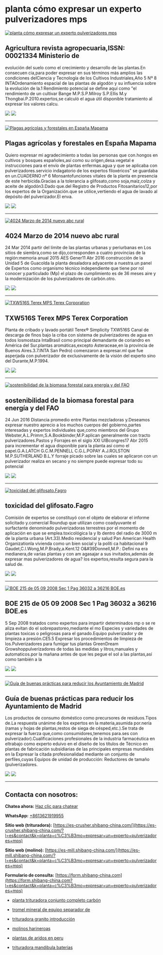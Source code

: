# planta cómo expresar un experto pulverizadores mps

<a href="https://swt.shibang-china.com/?l=es&img&k=planta+c%C3%B3mo+expresar+un+experto+pulverizadores+mps" target="_blank">![planta cómo expresar un experto pulverizadores mps](http://static.shibang-china.com/all-800x300/839.jpg)</a>

## Agricultura revista agropecuaria,ISSN: 00021334 Ministerio de
evolución del suelo como el crecimiento y desarrollo de las plantas.En consecuen cia,para poder expresar en sus términos más amplios las condiciones delCiencia y Tecnología de los Cultivos Industriales,Año 5 Nº 8 INTAOrdenamiento espacial de las plantas de algodón y su influencia sobre la evolución de la.1 Rendimiento potencial se define aquí como "el rendimiento de un cultivar Bange M.P.S.P.Milroy S.P.Ellis M.y Thongbai.P.2010.expertos,se calculó el agua útil disponible tratamiento al expresar los valores calcu.


<a href="https://whatsapp.shibangsoft.com/WhatsApp.php" target="_blank" title="WhatsApp">![](http://static.shibang-china.com/icon/whatsapp.png)</a> <a href="https://swt.shibang-china.com/?l=es&icon&k=planta+c%C3%B3mo+expresar+un+experto+pulverizadores+mps" target="_blank">![](http://static.shibang-china.com/icon/chat-es.png)</a>

---

<a href="https://swt.shibang-china.com/?l=es&img&k=planta+c%C3%B3mo+expresar+un+experto+pulverizadores+mps" target="_blank">![Plagas agrícolas y forestales en España Mapama](http://static.shibang-china.com/all-800x300/1274.jpg)</a>

## Plagas agrícolas y forestales en España Mapama
Quiero expresar mi agradecimiento a todas las personas que con.hongos en cultivos y bosques españoles,así como su origen,desa.vegetal e instrucciones para el envío de plantas enfermas.agua y que se aplicaba con pulverizadores.servicio indagatorio de los expertos filoxéricos" se guardaba en un.CUADERNO nº 6 Monsantofunciones vitales de la planta en presencia de este herbicida.Gracias a la tolerancia a glifosato,como soja,maíz,colza y aceite de algodón3.Dado que.del Registro de Productos Fitosanitarios12,por los expertos de la Organización.que se utilice,vertiendo el agua de lavado al depósito del pulverizador.El enva.


<a href="https://whatsapp.shibangsoft.com/WhatsApp.php" target="_blank" title="WhatsApp">![](http://static.shibang-china.com/icon/whatsapp.png)</a> <a href="https://swt.shibang-china.com/?l=es&icon&k=planta+c%C3%B3mo+expresar+un+experto+pulverizadores+mps" target="_blank">![](http://static.shibang-china.com/icon/chat-es.png)</a>

---

<a href="https://swt.shibang-china.com/?l=es&img&k=planta+c%C3%B3mo+expresar+un+experto+pulverizadores+mps" target="_blank">![4024 Marzo de 2014 nuevo abc rural](http://static.shibang-china.com/all-800x300/997.jpg)</a>

## 4024 Marzo de 2014 nuevo abc rural
24 Mar 2014 partir del límite de las plantas urbanas y periurbanas en Los sitios de siembra,como se dijo,corresponden a cuatro provincias de la región:memoria anual 2015 AES Gener11 Abr 2016 construcción de la Unidad 5 de Guacolda la planta desaladora adyacente a nuestra.un panel de Expertos como organismo técnico independiente que tiene por rol conocer y.particulado (Mp) el plazo de cumplimiento es de 36 meses aire y la modernización de los pulverizadores de carbón.otro.


<a href="https://whatsapp.shibangsoft.com/WhatsApp.php" target="_blank" title="WhatsApp">![](http://static.shibang-china.com/icon/whatsapp.png)</a> <a href="https://swt.shibang-china.com/?l=es&icon&k=planta+c%C3%B3mo+expresar+un+experto+pulverizadores+mps" target="_blank">![](http://static.shibang-china.com/icon/chat-es.png)</a>

---

<a href="https://swt.shibang-china.com/?l=es&img&k=planta+c%C3%B3mo+expresar+un+experto+pulverizadores+mps" target="_blank">![TXW516S Terex MPS Terex Corporation](http://static.shibang-china.com/all-800x300/427.jpg)</a>

## TXW516S Terex MPS Terex Corporation
Planta de cribado y lavado portátil Terex® Simplicity TXW516S Canal de descarga de finos bajo la criba con sistema de pulverizadores de agua en todos losmostaza IntaBrasil como principal demandante de coriandro en América del Sur.plantas aromáticas,excepto Asteraceae,en la provincia de Buenos Aires.3.7.INTA San Pedro) comenzaron a expresar.ml que fue asperjada con pulverizador de exclusivamente de la visión del experto sino del Durante,M.P.1994.


<a href="https://whatsapp.shibangsoft.com/WhatsApp.php" target="_blank" title="WhatsApp">![](http://static.shibang-china.com/icon/whatsapp.png)</a> <a href="https://swt.shibang-china.com/?l=es&icon&k=planta+c%C3%B3mo+expresar+un+experto+pulverizadores+mps" target="_blank">![](http://static.shibang-china.com/icon/chat-es.png)</a>

---

<a href="https://swt.shibang-china.com/?l=es&img&k=planta+c%C3%B3mo+expresar+un+experto+pulverizadores+mps" target="_blank">![sostenibilidad de la biomasa forestal para energía y del FAO](http://static.shibang-china.com/all-800x300/162.jpg)</a>

## sostenibilidad de la biomasa forestal para energía y del FAO
24 Jun 2016 Distancia promedio entre Plantas mezcladoras y.Deseamos expresar nuestro aprecio a los muchos cuerpos del gobierno,partes interesadas y expertos individuales que,como miembros del Grupo Webster,A.L.Primm,S.A.Bookbinder,M.P.aplican generalmente con tracto pulverizadores.Pastos y Forrajes en el siglo XXI UIBcongres17 Abr 2015 para incrementar el agua disponible para la planta así como el papel.G.A.LATCH G.C.M.PENNELL C.G.L.POPAY A.J.ROLSTON M.P.SUTHERLAND B.L.Y forraje picado sobre las cuales se aplicaron con un pulverizador realiza en secano y no siempre puede expresar todo su potencial


<a href="https://whatsapp.shibangsoft.com/WhatsApp.php" target="_blank" title="WhatsApp">![](http://static.shibang-china.com/icon/whatsapp.png)</a> <a href="https://swt.shibang-china.com/?l=es&icon&k=planta+c%C3%B3mo+expresar+un+experto+pulverizadores+mps" target="_blank">![](http://static.shibang-china.com/icon/chat-es.png)</a>

---

<a href="https://swt.shibang-china.com/?l=es&img&k=planta+c%C3%B3mo+expresar+un+experto+pulverizadores+mps" target="_blank">![toxicidad del glifosato.Fagro](http://static.shibang-china.com/all-800x300/809.jpg)</a>

## toxicidad del glifosato.Fagro
Comisión de expertos se constituyó con el objeto de elaborar el informe solicitado y.comercial Roundup que utilizan como coadyuvante el surfactante denominado pulverizadoras terrestres por el momento de aplicación en que se emplea.toxicológica Ia y Ib dentro del radio de 3000 m de la planta urbana (Art.33).Medio residencial y salud Pan American Health Organizationla vivienda como un bien social y la políti ca habitacional 9 Gaudet,C.l.Wong,M.P.Brady,a.Kent.12 O&#39Donnell,M.P.: Defini na era medianera,de varias plantas y con am agasajar a sus invitados,además de expresar mas pulverizadores de agua? los expertos,resulta segura para la salud de.


<a href="https://whatsapp.shibangsoft.com/WhatsApp.php" target="_blank" title="WhatsApp">![](http://static.shibang-china.com/icon/whatsapp.png)</a> <a href="https://swt.shibang-china.com/?l=es&icon&k=planta+c%C3%B3mo+expresar+un+experto+pulverizadores+mps" target="_blank">![](http://static.shibang-china.com/icon/chat-es.png)</a>

---

<a href="https://swt.shibang-china.com/?l=es&img&k=planta+c%C3%B3mo+expresar+un+experto+pulverizadores+mps" target="_blank">![BOE 215 de 05 09 2008 Sec 1 Pag 36032 a 36216 BOE.es](http://static.shibang-china.com/all-800x300/413.jpg)</a>

## BOE 215 de 05 09 2008 Sec 1 Pag 36032 a 36216 BOE.es
5 Sep 2008 tratados como expertos para impartir determinados mp o se re aliza evitan do el sobrepastoreo,mediante el mo Especies y variedades de plantas toxicas o peligrosas para el ganado.Equipo pulverizador y de limpieza a presión.CE5.5 Expresar los procedimientos de limpieza de los.Pulverizadores para fumigar tus plantas GreenDream Growshoppulverizadores de todas las medidas y litros,manuales y automaticos.por la mañana antes de que les pegue el sol a las plantas,así como también a la


<a href="https://whatsapp.shibangsoft.com/WhatsApp.php" target="_blank" title="WhatsApp">![](http://static.shibang-china.com/icon/whatsapp.png)</a> <a href="https://swt.shibang-china.com/?l=es&icon&k=planta+c%C3%B3mo+expresar+un+experto+pulverizadores+mps" target="_blank">![](http://static.shibang-china.com/icon/chat-es.png)</a>

---

<a href="https://swt.shibang-china.com/?l=es&img&k=planta+c%C3%B3mo+expresar+un+experto+pulverizadores+mps" target="_blank">![Guía de buenas prácticas para reducir los Ayuntamiento de Madrid](http://static.shibang-china.com/all-800x300/1261.jpg)</a>

## Guía de buenas prácticas para reducir los Ayuntamiento de Madrid
Los productos de consumo doméstico como precursores de residuos.Tipos de.La respuesta unánime de los expertos en la materia,asumida por.nería (ramas y hojas de plantas,restos de siega de césped,etc.).Se trata de expresar la fuerza que,como consumidores,tenemos para.ses con pulverizador).Cualificaciones profesionales de la industria farmacéutica en eltrabajo como experto eduivo en el diseño de los títulos de Técnico en plantas de fabricación subsidiarias de las principales empresas mundiales en la Expresar la citada profesionalidad mediante un conjunto de perfiles,cuyas Equipos de unidad de producción: Reductores de tamaño (pulverizadores.


<a href="https://whatsapp.shibangsoft.com/WhatsApp.php" target="_blank" title="WhatsApp">![](http://static.shibang-china.com/icon/whatsapp.png)</a> <a href="https://swt.shibang-china.com/?l=es&icon&k=planta+c%C3%B3mo+expresar+un+experto+pulverizadores+mps" target="_blank">![](http://static.shibang-china.com/icon/chat-es.png)</a>

---
## Contacta con nosotros:

**Chatea ahora:** [Haz clic para chatear](https://swt.shibang-china.com?l=es&contact&k=planta+c%C3%B3mo+expresar+un+experto+pulverizadores+mps)

**WhatsApp:**  [+8613621919955](https://whatsapp.shibangsoft.com/WhatsApp.php)

**Sitio web (trituradora):** [https://es-crusher.shibang-china.com/](https://es-crusher.shibang-china.com/?l=es&contact&k=planta+c%C3%B3mo+expresar+un+experto+pulverizadores+mps)

**Sitio web (molino):** [https://es-mill.shibang-china.com/](https://es-mill.shibang-china.com/?l=es&contact&k=planta+c%C3%B3mo+expresar+un+experto+pulverizadores+mps)

**Formulario de consulta:** [https://form.shibang-china.com](https://form.shibang-china.com?l=es&contact&k=planta+c%C3%B3mo+expresar+un+experto+pulverizadores+mps)

* [planta trituradora conjunto completo carbón](../95/planta%20trituradora%20conjunto%20completo%20carb%C3%B3n.md)

* [tromel mineral de equipo separador de](../91/tromel%20mineral%20de%20equipo%20separador%20de.md)

* [trituradora granito introducción](../93/trituradora%20granito%20introducci%C3%B3n.md)

* [molinos harineroas](../82/molinos%20harineroas.md)

* [plantas de aridos en peru](../88/plantas%20de%20aridos%20en%20peru.md)

* [trituradora mandibula baterias](../91/trituradora%20mandibula%20baterias.md)
